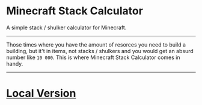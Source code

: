 # Minecraft Stack Calculator

A simple stack / shulker calculator for Minecraft.

---

Those times where you have the amount of resorces you need to build a building, but it't in items, not stacks / shulkers and you would get an absurd number like `10 000`. This is where Minecraft Stack Calculator comes in handy.

---

# [Local Version](https://github.com/NotToxicDev/stack-calculator)

